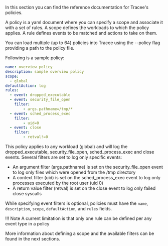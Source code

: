 In this section you can find the reference documentation for Tracee's policies.

A policy is a yaml document where you can specify a scope and associate it with a set of rules. A scope defines the workloads to which the policy applies. A rule defines events to be matched and actions to take on them.

You can load multiple (up to 64) policies into Tracee using the --policy flag providing a path to the policy file.

Following is a sample policy:

```yaml
name: overview policy
description: sample overview policy
scope:
  - global
defaultAction: log
rules:
  - event: dropped_executable
  - event: security_file_open
    filter:
        - args.pathname=/tmp/*
  - event: sched_process_exec
    filter: 
        - uid=0
  - event: close
    filter:
        - retval!=0
```

This policy applies to any workload (global) and will log the dropped_executable, security_file_open, sched_process_exec and close events. Several filters are set to log only specific events:
- An argument filter (args.pathname) is set on the security_file_open event to log only files which were opened from the /tmp directory
- A context filter (uid) is set on the sched_process_exec event to log only processes executed by the root user (uid 0)
- A return value filter (retval) is set on the close event to log only failed close syscalls

While specifying event filters is optional, policies must have the `name`, `description`, `scope`, `defaultAction`, and `rules` fields.

!!! Note
    A current limitation is that only one rule can be defined per any event type in a policy

More information about defining a scope and the available filters can be found in the next sections.
